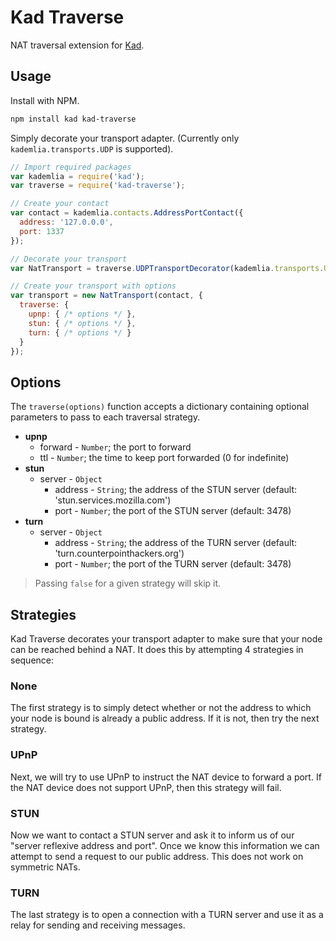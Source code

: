 Kad Traverse
============

NAT traversal extension for [Kad](https://github.com/gordonwritescode/kad).

Usage
-----

Install with NPM.

```bash
npm install kad kad-traverse
```

Simply decorate your transport adapter. (Currently only
`kademlia.transports.UDP` is supported).

```js
// Import required packages
var kademlia = require('kad');
var traverse = require('kad-traverse');

// Create your contact
var contact = kademlia.contacts.AddressPortContact({
  address: '127.0.0.0',
  port: 1337
});

// Decorate your transport
var NatTransport = traverse.UDPTransportDecorator(kademlia.transports.UDP);

// Create your transport with options
var transport = new NatTransport(contact, {
  traverse: {
    upnp: { /* options */ },
    stun: { /* options */ },
    turn: { /* options */ }
  }
});
```

Options
-------

The `traverse(options)` function accepts a dictionary containing optional
parameters to pass to each traversal strategy.

* **upnp**
  * forward - `Number`; the port to forward
  * ttl - `Number`; the time to keep port forwarded (0 for indefinite)
* **stun**
  * server - `Object`
    * address - `String`; the address of the STUN server (default: 'stun.services.mozilla.com')
    * port - `Number`; the port of the STUN server (default: 3478)
* **turn**
  * server - `Object`
    * address - `String`; the address of the TURN server (default: 'turn.counterpointhackers.org')
    * port - `Number`; the port of the TURN server (default: 3478)

> Passing `false` for a given strategy will skip it.

Strategies
----------

Kad Traverse decorates your transport adapter to make sure that your node can
be reached behind a NAT. It does this by attempting 4 strategies in sequence:

### None

The first strategy is to simply detect whether or not the address to which your
node is bound is already a public address. If it is not, then try the next
strategy.

### UPnP

Next, we will try to use UPnP to instruct the NAT device to forward a port. If
the NAT device does not support UPnP, then this strategy will fail.

### STUN

Now we want to contact a STUN server and ask it to inform us of our "server
reflexive address and port". Once we know this information we can attempt to
send a request to our public address. This does not work on symmetric NATs.

### TURN

The last strategy is to open a connection with a TURN server and use it as a
relay for sending and receiving messages.
